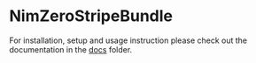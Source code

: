 # NimZeroStripeBundle

For installation, setup and usage instruction please check out the documentation in the [docs](docs/index.rst) folder.

